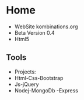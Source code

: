 # Home
- WebSite kombinations.org
- Beta Version 0.4
- Html5

## Tools
* Projects:
* Html-Css-Bootstrap
* Js-jQuery
* Nodej-MongoDb -Express
